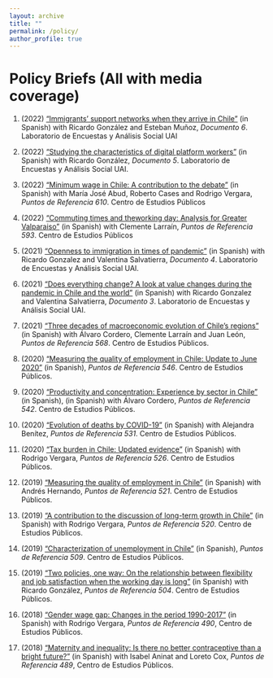 ```yaml
---
layout: archive
title: ""
permalink: /policy/
author_profile: true
---
```


# Policy Briefs (All with media coverage)
1. (2022) [“Immigrants’ support networks when they arrive in Chile”](/files/paper1.pdf) (in Spanish) with Ricardo González and Esteban Muñoz, *Documento 6*. Laboratorio de Encuestas y Análisis Social UAI
   
2. (2022) [“Studying the characteristics of digital platform workers”](/files/paper1.pdf) (in Spanish) with Ricardo González, *Documento 5*. Laboratorio de Encuestas y Análisis Social UAI.

3. (2022) [“Minimum wage in Chile: A contribution to the debate”](/files/paper1.pdf) (in Spanish) with María José Abud, Roberto Cases and Rodrigo Vergara, *Puntos de Referencia 610*. Centro de Estudios Públicos

4. (2022) [“Commuting times and theworking day: Analysis for Greater Valparaiso”](/files/paper1.pdf) (in Spanish) with Clemente Larraín, *Puntos de Referencia 593*. Centro de Estudios Públicos

5. (2021) [“Openness to immigration in times of pandemic”](/files/paper1.pdf) (in Spanish) with Ricardo Gonzalez and Valentina Salvatierra, *Documento 4*. Laboratorio de Encuestas y Análisis Social UAI.

6. (2021) [“Does everything change? A look at value changes during the pandemic in Chile and the world”](/files/paper1.pdf) (in Spanish)
with Ricardo Gonzalez and Valentina Salvatierra, *Documento 3*. Laboratorio de Encuestas y Análisis Social UAI.

7. (2021) [“Three decades of macroeconomic evolution of Chile’s regions”](/files/paper1.pdf) (in Spanish) with Álvaro Cordero, Clemente Larraín and Juan León, *Puntos de Referencia 568*. Centro de Estudios Públicos.

8. (2020) [“Measuring the quality of employment in Chile: Update to June 2020”](/files/paper1.pdf) (in Spanish), *Puntos de Referencia 546*. Centro de Estudios Públicos.

9. (2020) [“Productivity and concentration: Experience by sector in Chile”](/files/paper1.pdf) (in Spanish), (in Spanish) with Álvaro
Cordero, *Puntos de Referencia 542*. Centro de Estudios Públicos.

10. (2020) [“Evolution of deaths by COVID-19”](/files/paper1.pdf) (in Spanish) with Alejandra Benítez, *Puntos de Referencia 531*. Centro de Estudios Públicos.

11. (2020) [“Tax burden in Chile: Updated evidence”](/files/paper1.pdf) (in Spanish) with Rodrigo Vergara, *Puntos de Referencia 526*. Centro de Estudios Públicos.

12. (2019) [“Measuring the quality of employment in Chile”](/files/paper1.pdf) (in Spanish) with Andrés Hernando, *Puntos de Referencia 521*. Centro de Estudios Públicos.
    
13. (2019) [“A contribution to the discussion of long-term growth in Chile”](/files/paper1.pdf) (in Spanish) with Rodrigo Vergara, *Puntos de Referencia 520*. Centro de Estudios Públicos.

14. (2019) [“Characterization of unemployment in Chile”](/files/paper1.pdf) (in Spanish), *Puntos de Referencia 509*. Centro de Estudios Públicos.

15. (2019) [“Two policies, one way: On the relationship between flexibility and job satisfaction when the working day is long”](/files/paper1.pdf) (in Spanish) with Ricardo González, *Puntos de Referencia 504*. Centro de Estudios Públicos.

16. (2018) [“Gender wage gap: Changes in the period 1990-2017”](/files/paper1.pdf) (in Spanish) with Rodrigo Vergara, *Puntos de Referencia 490*, Centro de Estudios Públicos.

17. (2018) [“Maternity and inequality: Is there no better contraceptive than a bright future?”](/files/paper1.pdf) (in Spanish) with Isabel Aninat and Loreto Cox, *Puntos de Referencia 489*, Centro de Estudios Públicos.
